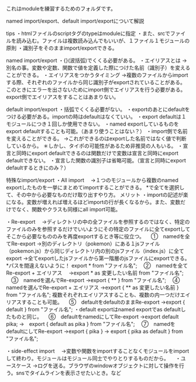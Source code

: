 これはmoduleを練習するためのフォルダです。

named import/export、default import/exportについて解説

tips
・htmlファイルのscriptタグのtypeはmoduleに指定
・また、srcでファイルを読み込む。ファイルは複数読み込んでもいいが、１ファイル１モジュールの原則
・識別子をそのままimport/exportできる。

named import/export
・{}(波括弧)でくくる必要がある。
・エイリアスとは
    →別名の事。変数や定数、関数で値を定義した際につけた名前（識別子）を変えることができる。
・エイリアスをつかうタイミング
    →複数のファイルからimportする際、それぞれのファイルから同じ識別子がexportされていることがある。
    このときにエラーを出さないためにimport側でエイリアスを行う必要がある。
    export側でエイリアスをすることはあまりない。

default import/export
・括弧でくくる必要がない。
・exportのあとにdefaultをつける必要がある。importの時はdefaultはなくていい。
・export defaultは１モジュールにつき１回しか使用できない。
・named exportしているものをexport defaultすることも可能。（あまり使うことはない？）
・import側で名前を変えることができる。
    →これができるのはexportした名前ではなく値で判断しているから。
    ＊しかし、タイポの可能性があるため非推奨の人もいる。
・宣言と同時にexport defaultできるのは関数だけで変数は宣言と同時にexport defaultできない。
・宣言した関数の識別子は省略可能。（宣言と同時にexport defaultするときにのみ？）

特殊なimport/export
・All import
　→１つのモジュールから複数のnamed exportしたものを一挙にまとめてimportすることができる。
    *で全てを選択して、その中から必要なものだけ取り出すやり方。
    メリット
    ・importの記述が楽になる。変数が増えれば増えるほどimportの行が長くなるから。また、変数だけでなく、関数やクラスも同様にall import可能。

・Re-export
　→ディレクトリの中の全ファイルを参照するのではなく、特定のファイルのみを参照するだけでいいようにその特定のファイルに全てexportしてそこから必要なもののみを再度exportするとき等に役立つ。
　①　namedを全てRe-export
    →別のディレクトリ（pokemon）にある１jsファイル（pokemon.js）から同じディレクトリ内の別のjsファイル（index.js）に全てexport
    →全てexportしたjsファイルから第一階層のjsファイルにexportできる。*パスを間違えないように！
    export * from "ファイル名";
　②　namedを全てRe-export + エイリアス　
    →export * as 変更したい名前 from "ファイル名";
　③　namedを選んでRe-export
    →export { ** } from "ファイル名";
　④　namedを選んでRe-export + エイリアス
    →export { ** as 変更したい名前 } from "ファイル名";
    複数それぞれエイリアスすることも、複数の内一つだけエイリアスすることも可能。
　⑤　defaultをdefaultのままRe-export
    →export { default } from "ファイル名";
    ・default exportはnamed exportでas defaultしたものと同じ。
　⑥　defaultをnamedにしてRe-export
    →export default pika; →　export { default as pika } from "ファイル名";
　⑦　namedをdefaultにしてRe-export
    →export { pika } → export { pika as default } from "ファイル名";

・side-effect import
　→変数や関数をimportすることなくモジュールをimportして終わり。モジュールはモジュール同士でやりとりするものだから。
　・ユースケース
    →ログを送る。ブラウザのwindowオブジェクトに対して操作を行う。snsでタイムラインを表示させたいとき。など